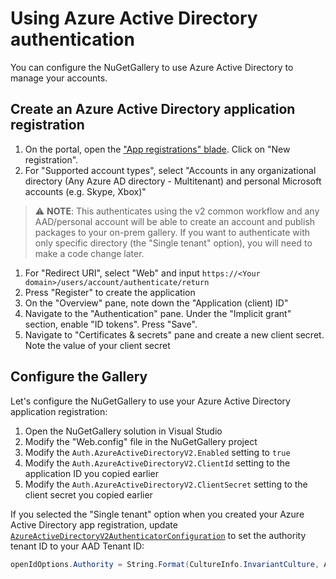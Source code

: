 # Using Azure Active Directory authentication

You can configure the NuGetGallery to use Azure Active Directory to manage your accounts.

## Create an Azure Active Directory application registration

1. On the portal, open the ["App registrations" blade](https://ms.portal.azure.com/#blade/Microsoft_AAD_RegisteredApps/ApplicationsListBlade). Click on "New registration".
1. For "Supported account types", select "Accounts in any organizational directory (Any Azure AD directory - Multitenant) and personal Microsoft accounts (e.g. Skype, Xbox)"

> ⚠ **NOTE**: This authenticates using the v2 common workflow and any AAD/personal account will be able to create an account and publish packages to your on-prem gallery. If you want to authenticate with only specific directory (the "Single tenant" option), you will need to make a code change later.

1. For "Redirect URI", select "Web" and input `https://<Your domain>/users/account/authenticate/return`
1. Press "Register" to create the application
1. On the "Overview" pane, note down the "Application (client) ID"
1. Navigate to the "Authentication" pane. Under the "Implicit grant" section, enable "ID tokens". Press "Save".
1. Navigate to "Certificates & secrets" pane and create a new client secret. Note the value of your client secret

## Configure the Gallery

Let's configure the NuGetGallery to use your Azure Active Directory application registration:

1. Open the NuGetGallery solution in Visual Studio
1. Modify the "Web.config" file in the NuGetGallery project
1. Modify the `Auth.AzureActiveDirectoryV2.Enabled` setting to `true`
1. Modify the `Auth.AzureActiveDirectoryV2.ClientId` setting to the application ID you copied earlier
1. Modify the `Auth.AzureActiveDirectoryV2.ClientSecret` setting to the client secret you copied earlier

If you selected the "Single tenant" option when you created your Azure Active Directory app registration, update [`AzureActiveDirectoryV2AuthenticatorConfiguration`](https://github.com/NuGet/NuGetGallery/blob/0659deed143f0b58868fa691ec22f46f1d57cba6/src/NuGetGallery.Services/Authentication/Providers/AzureActiveDirectoryV2/AzureActiveDirectoryV2AuthenticatorConfiguration.cs#L53) to set the authority tenant ID to your AAD Tenant ID:

```csharp
openIdOptions.Authority = String.Format(CultureInfo.InvariantCulture, AzureActiveDirectoryV2Authenticator.Authority, "<Your AAD Tenant ID>");
```